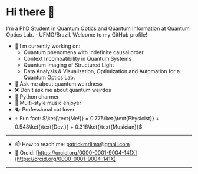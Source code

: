 # Hi there 👋

I'm a PhD Student in Quantum Optics and Quantum Information at Quantum Optics Lab. - UFMG/Brazil. Welcome to my GitHub profile!

- 🔭 I’m currently working on:
  - Quantum phenomena with indefinite causal order
  - Context Incompatibility in Quantum Systems
  - Quantum Imaging of Structured Light
  - Data Analysis & Visualization, Optimization and Automation for a Quantum Optics Lab.
- 💬 Ask me about quantum weirdness
- ❌ Don't ask me about quantum weirdos
- 🐍 Python charmer
- 🎵 Multi-style music enjoyer
- 🐈: Professional cat lover
- ⚡ Fun fact: $\ket{\text{Me!}} = 0.775\ket{\text{Physicist}} + 0.548\ket{\text{Dev.}} +  0.316\ket{\text{Musician}}$
  
---

- 📫 How to reach me: [patrickmrlima@gmail.com](mailto:patrickmrlima@gmail.com)
- 🔎 Orcid: [https://orcid.org/0000-0001-9004-141X](https://orcid.org/0000-0001-9004-141X)

---

<!-- 
<details>
  <summary> <b>Some Stats!</b> </summary>
  
  [![Patrick Lima's GitHub stats](https://github-readme-stats.vercel.app/api?username=patrickmrlima&show_icons=true&theme=midnight-purple)](https://github.com/anuraghazra/github-readme-stats)

  [![Top Langs](https://github-readme-stats.vercel.app/api/top-langs/?username=patrickmrlima&layout=compact&theme=midnight-purple)](https://github.com/anuraghazra/github-readme-stats)
</details>
-->
